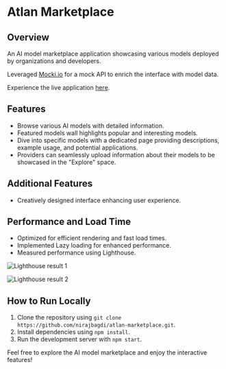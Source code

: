 # Atlan Marketplace

## Overview

An AI model marketplace application showcasing various models deployed by organizations and developers.

Leveraged [Mocki.io](https://mocki.io/) for a mock API to enrich the interface with model data.

Experience the live application [here](https://atlan-marketplace.netlify.app/).

## Features

-   Browse various AI models with detailed information.
-   Featured models wall highlights popular and interesting models.
-   Dive into specific models with a dedicated page providing descriptions, example usage, and potential applications.
-   Providers can seamlessly upload information about their models to be showcased in the "Explore" space.

## Additional Features

-   Creatively designed interface enhancing user experience.

## Performance and Load Time

-   Optimized for efficient rendering and fast load times.
-   Implemented Lazy loading for enhanced performance.
-   Measured performance using Lighthouse.

![Lighthouse result 1](https://i.ibb.co/mBMxJ8p/Screenshot-24.png)

![Lighthouse result 2](https://i.ibb.co/fNvZ6vf/Screenshot-25.png)

## How to Run Locally

1.  Clone the repository using `git clone https://github.com/nirajbagdi/atlan-marketplace.git`.
2.  Install dependencies using `npm install`.
3.  Run the development server with `npm start`.

Feel free to explore the AI model marketplace and enjoy the interactive features!
